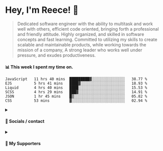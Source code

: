 # Hey, I'm Reece! 👋

> Dedicated software engineer with the ability to multitask and work well with others, efficient code oriented, bringing forth a professional and friendly attitude. Highly organized, and skilled in software concepts and fast learning. Committed to utilizing my skills to create scalable and maintainable products, while working towards the mission of a company, A strong leader who works well under pressure, and exudes productiveness.

#### 📊 This week I spent my time on.
<!--START_SECTION:waka-->

```text
JavaScript   11 hrs 40 mins  █████████▓░░░░░░░░░░░░░░░   38.77 %
EJS          5 hrs 41 mins   ████▓░░░░░░░░░░░░░░░░░░░░   18.93 %
Liquid       4 hrs 40 mins   ████░░░░░░░░░░░░░░░░░░░░░   15.53 %
SCSS         4 hrs 29 mins   ███▓░░░░░░░░░░░░░░░░░░░░░   14.91 %
JSON         1 hr 45 mins    █▒░░░░░░░░░░░░░░░░░░░░░░░   05.82 %
CSS          53 mins         ▓░░░░░░░░░░░░░░░░░░░░░░░░   02.94 %
```

<!--END_SECTION:waka-->

<details> 
	<summary><h4>🔗 Socials / contact</h4></summary>
	<ul>
    		<li> <a href="https://www.linkedin.com/in/notreeceharris/">Linkedin</a> </li>
		<li> <a href="https://twitter.com/N0tReeceHarris">Twitter</a> </li>
		<li> <a href="https://gist.github.com/NotReeceHarris">Gist</a> </li>
		<li> <a href="mailto:reeceharris@email.com">Email</a> </li>
		<li> <a href="https://github.com/sponsors/NotReeceHarris">Sponsor Me</a> </li>
	</ul>
</details>

<details> 
	<summary><h4>💖 My Supporters</h4></summary>
	<ul>
    		<li> <a href="https://github.com/ImKyleJK">/ImKyleJK</a> </li>
	</ul>
</details>

